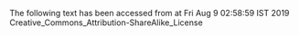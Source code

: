 The following text has been accessed from at Fri Aug 9 02:58:59 IST 2019
Creative_Commons_Attribution-ShareAlike_License
